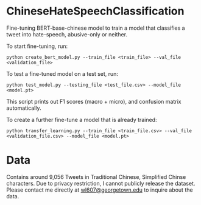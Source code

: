 # ChineseHateSpeechClassification
Fine-tuning BERT-base-chinese model to train a model that classifies a tweet into hate-speech, abusive-only or neither. 

To start fine-tuning, run:

`python create_bert_model.py --train_file <train_file> --val_file <validation_file>`

To test a fine-tuned model on a test set, run:

`python test_model.py --testing_file <test_file.csv> --model_file <model.pt>`

This script prints out F1 scores (macro + micro),  and confusion matrix automatically. 

To create a further fine-tune a model that is already trained: 

`python transfer_learning.py --train_file <train_file.csv> --val_file <validation_file.csv> --model_file <model.pt>`

# Data 

Contains around 9,056 Tweets in Traditional Chinese, Simplified Chinse characters. Due to privacy restriction, I cannot publicly release the dataset. Please contact me directly at wl607@georgetown.edu to inquire about the data.



